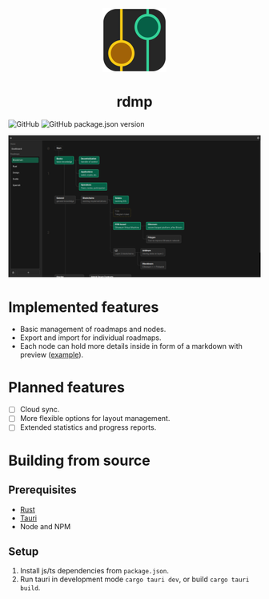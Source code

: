 <p align="center"><img src="./src-tauri/icons/icon.svg" width="128px"/></p>
<h1 align="center">rdmp</h1>
<p>
  <img alt="GitHub" src="https://img.shields.io/github/license/dbsdm/rdmp">
  <img alt="GitHub package.json version" src="https://img.shields.io/github/package-json/v/dbsdm/rdmp">
</p>
<img src="./s1.png"/>

# Implemented features

- Basic management of roadmaps and nodes.
- Export and import for individual roadmaps.
- Each node can hold more details inside in form of a markdown with preview ([example](./s2.png)).

# Planned features

- [ ] Cloud sync.
- [ ] More flexible options for layout management.
- [ ] Extended statistics and progress reports.

# Building from source

## Prerequisites

- [Rust](https://rustup.rs/)
- [Tauri](https://tauri.app/)
- Node and NPM

## Setup

1. Install js/ts dependencies from `package.json`.
2. Run tauri in development mode `cargo tauri dev`, or build `cargo tauri build`.
